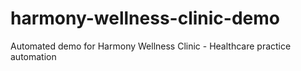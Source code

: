# harmony-wellness-clinic-demo
Automated demo for Harmony Wellness Clinic - Healthcare practice automation
